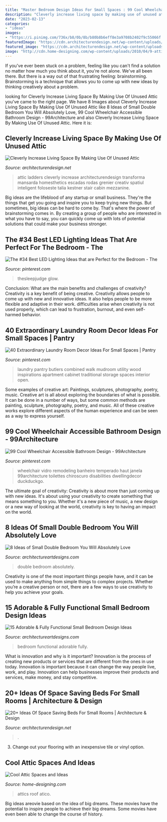 ```yaml
---
title: "Master Bedroom Design Ideas For Small Spaces : 99 Cool Wheelchair Accessible Bathroom Design"
description: "Cleverly increase living space by making use of unused attic"
date: "2023-02-13"
categories:
- "ideas"
images:
- "https://i.pinimg.com/736x/b8/0b/8b/b80b8b6eff8e3a9708b2402f9c55066f.jpg"
featuredImage: "https://cdn.architecturendesign.net/wp-content/uploads/2015/12/AD-Attic-Living-Space-Design-19.jpg"
featured_image: "https://cdn.architecturendesign.net/wp-content/uploads/2015/07/AD-Space-Saving-Beds-Bedrooms-14.jpeg"
image: "http://cdn.home-designing.com/wp-content/uploads/2010/04/9-attic-space.jpg"
---
```



If you've ever been stuck on a problem, feeling like you can't find a solution no matter how much you think about it, you're not alone. We've all been there. But there is a way out of that frustrating feeling: brainstorming. Brainstorming is a technique that allows you to come up with new ideas by thinking creatively about a problem.

	

		
looking for Cleverly Increase Living Space By Making Use Of Unused Attic you've came to the right page. We have 8 Images about Cleverly Increase Living Space By Making Use Of Unused Attic like 8 Ideas of Small Double Bedroom You Will Absolutely Love, 99 Cool Wheelchair Accessible Bathroom Design - 99Architecture and also Cleverly Increase Living Space By Making Use Of Unused Attic. Here it is:
		
    
## Cleverly Increase Living Space By Making Use Of Unused Attic

<img loading=lazy src="https://cdn.architecturendesign.net/wp-content/uploads/2015/12/AD-Attic-Living-Space-Design-19.jpg" onerror="this.onerror=null;this.src='https://tse2.mm.bing.net/th?id=OIP.uFU7mKTH0Udx7MIJ_xvSzgHaLH&amp;pid=15.1';" alt="Cleverly Increase Living Space By Making Use Of Unused Attic">

_Source: architecturendesign.net_

>attic ladders cleverly increase architecturendesign transforma mansarda homesthetics escadas rodas grenier creativ spatiul inteligent foloseste talia kestner stair cabin mezzanine. 

	

Big ideas are the lifeblood of any startup or small business. They're the things that get you going and inspire you to keep trying new things. But sometimes, big ideas can be hard to come by. That's where the power of brainstorming comes in. By creating a group of people who are interested in what you have to say, you can quickly come up with lots of potential solutions that could make your business stronger.

    
## The #34 Best LED Lighting Ideas That Are Perfect For The Bedroom - The

<img loading=lazy src="https://i.pinimg.com/736x/30/90/6c/30906c8fe1350c981c573a6cc239c9af.jpg" onerror="this.onerror=null;this.src='https://tse4.mm.bing.net/th?id=OIP.tNK7I2N_h5K7ZFACNWGqPQHaKv&amp;pid=15.1';" alt="The #34 Best LED Lighting Ideas that are Perfect for the Bedroom - The">

_Source: pinterest.com_

>thesleepjudge glow. 

	

Conclusion: What are the main benefits and challenges of creativity?
Creativity is a key benefit of being creative. Creativity allows people to come up with new and innovative ideas. It also helps people to be more flexible and adaptive in their work. difficulties arise when creativity is not used properly, which can lead to frustration, burnout, and even self- harmed behavior.

    
## 40 Extraordinary Laundry Room Decor Ideas For Small Spaces | Pantry

<img loading=lazy src="https://i.pinimg.com/736x/53/d7/29/53d729ec5a5373650497a97949e9d18d.jpg" onerror="this.onerror=null;this.src='https://tse2.mm.bing.net/th?id=OIP.eO3V-7GIZwYXRC6_DWr_gwHaLH&amp;pid=15.1';" alt="40 Extraordinary Laundry Room Decor Ideas For Small Spaces | Pantry">

_Source: pinterest.com_

>laundry pantry butlers combined walk mudroom utility wood inspirations apartment cabinet traditional storage spaces interior open. 

	

Some examples of creative art: Paintings, sculptures, photography, poetry, music.
Creative art is all about exploring the boundaries of what is possible. It can be done in a number of ways, but some common methods are painting, sculpture, photography, poetry, and music. All of these creative works explore different aspects of the human experience and can be seen as a way to express yourself.

    
## 99 Cool Wheelchair Accessible Bathroom Design - 99Architecture

<img loading=lazy src="https://i.pinimg.com/736x/b8/0b/8b/b80b8b6eff8e3a9708b2402f9c55066f.jpg" onerror="this.onerror=null;this.src='https://tse4.mm.bing.net/th?id=OIP.lyo2mWYsNa6EWknJDSGJrQHaJ3&amp;pid=15.1';" alt="99 Cool Wheelchair Accessible Bathroom Design - 99Architecture">

_Source: pinterest.com_

>wheelchair vidro remodeling banheiro temperado haut janela 99architecture toilettes chiroscuro disabilities dwellingdecor duckduckgo. 

	

The ultimate goal of creativity:
Creativity is about more than just coming up with new ideas. It's about using your creativity to create something that means something to you. Whether it's a new piece of music, a new design or a new way of looking at the world, creativity is key to having an impact on the world.

    
## 8 Ideas Of Small Double Bedroom You Will Absolutely Love

<img loading=lazy src="https://www.architectureartdesigns.com/wp-content/uploads/2020/07/3-2-630x977.jpg" onerror="this.onerror=null;this.src='https://tse1.mm.bing.net/th?id=OIP.1-voHbmnbrXHhbp8FwiWOAHaLf&amp;pid=15.1';" alt="8 Ideas of Small Double Bedroom You Will Absolutely Love">

_Source: architectureartdesigns.com_

>double bedroom absolutely. 

	

Creativity is one of the most important things people have, and it can be used to make anything from simple things to complex projects. Whether you’re a creative person or not, there are a few ways to use creativity to help you achieve your goals.

    
## 15 Adorable &amp; Fully Functional Small Bedroom Design Ideas

<img loading=lazy src="https://www.architectureartdesigns.com/wp-content/uploads/2015/02/335.jpg" onerror="this.onerror=null;this.src='https://tse1.mm.bing.net/th?id=OIP.ppEpWZKflZb2HvNgjvQv6AAAAA&amp;pid=15.1';" alt="15 Adorable &amp; Fully Functional Small Bedroom Design Ideas">

_Source: architectureartdesigns.com_

>bedroom functional adorable fully. 

	

What is innovation and why is it important?
Innovation is the process of creating new products or services that are different from the ones in use today. Innovation is important because it can change the way people live, work, and play. Innovation can help businesses improve their products and services, make money, and stay competitive.

    
## 20+ Ideas Of Space Saving Beds For Small Rooms | Architecture &amp; Design

<img loading=lazy src="https://cdn.architecturendesign.net/wp-content/uploads/2015/07/AD-Space-Saving-Beds-Bedrooms-14.jpeg" onerror="this.onerror=null;this.src='https://tse4.mm.bing.net/th?id=OIP.A5UV0TM1IrTnDK6uxllBZQHaLm&amp;pid=15.1';" alt="20+ Ideas Of Space Saving Beds For Small Rooms | Architecture &amp; Design">

_Source: architecturendesign.net_

>. 

	

3. Change out your flooring with an inexpensive tile or vinyl option.

    
## Cool Attic Spaces And Ideas

<img loading=lazy src="http://cdn.home-designing.com/wp-content/uploads/2010/04/9-attic-space.jpg" onerror="this.onerror=null;this.src='https://tse4.mm.bing.net/th?id=OIP.u3XQvYPzmrrDRLJQ5BXOBQHaJ3&amp;pid=15.1';" alt="Cool Attic Spaces and Ideas">

_Source: home-designing.com_

>attics roof atico. 

	

Big ideas areovie based on the idea of big dreams. These movies have the potential to inspire people to achieve their big dreams. Some movies have even been able to change the course of history.

